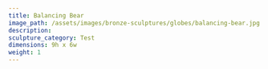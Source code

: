 ```yaml
---
title: Balancing Bear
image_path: /assets/images/bronze-sculptures/globes/balancing-bear.jpg
description:
sculpture_category: Test
dimensions: 9h x 6w
weight: 1
---
```

